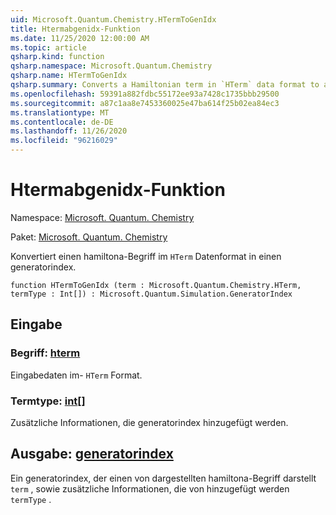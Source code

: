 ```yaml
---
uid: Microsoft.Quantum.Chemistry.HTermToGenIdx
title: Htermabgenidx-Funktion
ms.date: 11/25/2020 12:00:00 AM
ms.topic: article
qsharp.kind: function
qsharp.namespace: Microsoft.Quantum.Chemistry
qsharp.name: HTermToGenIdx
qsharp.summary: Converts a Hamiltonian term in `HTerm` data format to a GeneratorIndex.
ms.openlocfilehash: 59391a882fdbc55172ee93a7428c1735bbb29500
ms.sourcegitcommit: a87c1aa8e7453360025e47ba614f25b02ea84ec3
ms.translationtype: MT
ms.contentlocale: de-DE
ms.lasthandoff: 11/26/2020
ms.locfileid: "96216029"
---
```

# <a name="htermtogenidx-function"></a>Htermabgenidx-Funktion

Namespace: [Microsoft. Quantum. Chemistry](xref:Microsoft.Quantum.Chemistry)

Paket: [Microsoft. Quantum. Chemistry](https://nuget.org/packages/Microsoft.Quantum.Chemistry)


Konvertiert einen hamiltona-Begriff im `HTerm` Datenformat in einen generatorindex.

```qsharp
function HTermToGenIdx (term : Microsoft.Quantum.Chemistry.HTerm, termType : Int[]) : Microsoft.Quantum.Simulation.GeneratorIndex
```


## <a name="input"></a>Eingabe

### <a name="term--hterm"></a>Begriff: [hterm](xref:Microsoft.Quantum.Chemistry.HTerm)

Eingabedaten im- `HTerm` Format.


### <a name="termtype--int"></a>Termtype: [int](xref:microsoft.quantum.lang-ref.int)[]

Zusätzliche Informationen, die generatorindex hinzugefügt werden.



## <a name="output--generatorindex"></a>Ausgabe: [generatorindex](xref:Microsoft.Quantum.Simulation.GeneratorIndex)

Ein generatorindex, der einen von dargestellten hamiltona-Begriff darstellt `term` , sowie zusätzliche Informationen, die von hinzugefügt werden `termType` .